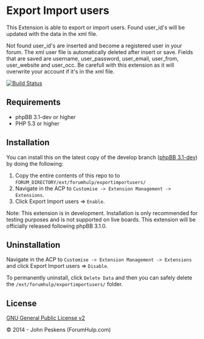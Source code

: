 Export Import users
=========

This Extension is able to export or import users. Found user_id's will be updated with the data in the xml file. 

Not found user_id's are inserted and become a registered user in your forum. The xml user file is automatically deleted after insert or save.
Fields that are saved are username, user_password, user_email, user_from, user_website and user_occ.
Be carefull with this extension as it will overwrite your account if it's in the xml file.

[![Build Status](https://travis-ci.org/ForumHulp/Export-Import-Users.svg?branch=master)](https://travis-ci.org/ForumHulp/Export-Import-Users)

## Requirements
* phpBB 3.1-dev or higher
* PHP 5.3 or higher

## Installation
You can install this on the latest copy of the develop branch ([phpBB 3.1-dev](https://github.com/phpbb/phpbb3)) by doing the following:

1. Copy the entire contents of this repo to to `FORUM_DIRECTORY/ext/forumhulp/exportimportusers/`
2. Navigate in the ACP to `Customise -> Extension Management -> Extensions`.
3. Click Export Import users => `Enable`.

Note: This extension is in development. Installation is only recommended for testing purposes and is not supported on live boards. This extension will be officially released following phpBB 3.1.0.

## Uninstallation
Navigate in the ACP to `Customise -> Extension Management -> Extensions` and click Export Import users => `Disable`.

To permanently uninstall, click `Delete Data` and then you can safely delete the `/ext/forumhulp/exportimportusers/` folder.

## License
[GNU General Public License v2](http://opensource.org/licenses/GPL-2.0)

© 2014 - John Peskens (ForumHulp.com)